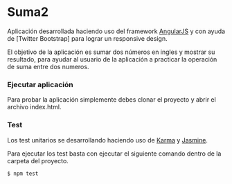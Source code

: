 # Suma2



Aplicación desarrollada haciendo uso del framework [AngularJS] y con ayuda de [Twitter Bootstrap] para lograr un responsive design.

El objetivo de la aplicación es sumar dos números en ingles y mostrar su resultado, para ayudar al usuario de la aplicación a practicar la operación de suma entre dos numeros.

### Ejecutar aplicación

Para probar la aplicación simplemente debes clonar el proyecto y abrir el archivo index.html. 

### Test

Los test unitarios se desarrollando haciendo uso de [Karma] y [Jasmine].

Para ejecutar los test basta con ejecutar el siguiente comando dentro de la carpeta del proyecto.

```sh
$ npm test
```


[//]: # (These are reference links used in the body of this note and get stripped out when the markdown processor does its job. There is no need to format nicely because it shouldn't be seen. Thanks SO - http://stackoverflow.com/questions/4823468/store-comments-in-markdown-syntax)


   [Jasmine]: <https://jasmine.github.io/>
   [Karma]: <https://karma-runner.github.io/1.0/index.html>
   [AngularJS]: <http://angularjs.org>
   

